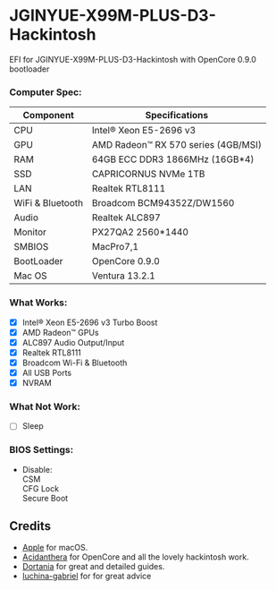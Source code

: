 # JGINYUE-X99M-PLUS-D3-Hackintosh
EFI for JGINYUE-X99M-PLUS-D3-Hackintosh with OpenCore 0.9.0 bootloader  


### Computer Spec:

| Component        | Specifications                      |
|------------------|-------------------------------------|
| CPU              | Intel® Xeon E5-2696 v3              |
| GPU              | AMD Radeon™ RX 570 series (4GB/MSI) |
| RAM              | 64GB ECC DDR3 1866MHz (16GB*4)      |
| SSD              | CAPRICORNUS NVMe 1TB                |
| LAN              | Realtek RTL8111                     |
| WiFi & Bluetooth | Broadcom BCM94352Z/DW1560           |
| Audio            | Realtek ALC897                      |
| Monitor          | PX27QA2 2560*1440                   |
| SMBIOS           | MacPro7,1                           |
| BootLoader       | OpenCore 0.9.0                      |
| Mac OS           | Ventura 13.2.1                      |

### What Works:

- [x] Intel® Xeon E5-2696 v3 Turbo Boost
- [x] AMD Radeon™ GPUs
- [x] ALC897 Audio Output/Input
- [x] Realtek RTL8111
- [x] Broadcom Wi-Fi & Bluetooth
- [x] All USB Ports
- [x] NVRAM

### What Not Work:

- [ ] Sleep

### BIOS Settings:

* Disable:  
CSM  
CFG Lock  
Secure Boot  

## Credits

- [Apple](https://apple.com) for macOS.
- [Acidanthera](https://github.com/acidanthera) for OpenCore and all the lovely hackintosh work.
- [Dortania](https://github.com/dortania) for great and detailed guides.
- [luchina-gabriel](https://github.com/luchina-gabriel/BASE-EFI-INTEL-HEDT-4THGEN-X99-HASWELL-E) for for great advice
